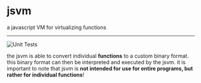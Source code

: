 # jsvm

a javascript VM for virtualizing functions

---

![Unit Tests](https://github.com/aesthetic0001/jsvm/actions/workflows/tests.yml/badge.svg)

the jsvm is able to convert individual **functions** to a custom binary format. this binary format can then be interpreted and executed by the jsvm. it is important to note that jsvm is **not intended for use for entire programs, but rather for individual functions**!
